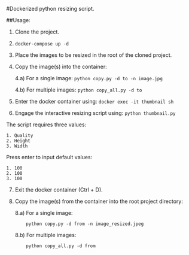 #Dockerized python resizing script.

##Usage:

1. Clone the project.

2.  ```
    docker-compose up -d
    ```

3. Place the images to be resized in the root of the cloned project.

4. Copy the image(s) into the container:

    4.a) For a single image:
            ```
            python copy.py -d to -n image.jpg
            ```

     4.b) For multiple images:
            ```
            python copy_all.py -d to
            ```

5. Enter the docker container using:
        ```
        docker exec -it thumbnail sh
        ```

6. Engage the interactive resizing script using:
        ```
        python thumbnail.py
        ```

The script requires three values:

    1. Quality
    2. Height
    3. Width

Press enter to input default values:

    1. 100
    2. 100
    3. 100

7. Exit the docker container (Ctrl + D).

8. Copy the image(s) from the container into the root project directory:

    8.a) For a single image:

    ```
        python copy.py -d from -n image_resized.jpeg
    ```

    8.b) For multiple images:

    ```
        python copy_all.py -d from
    ```

        


    

    

